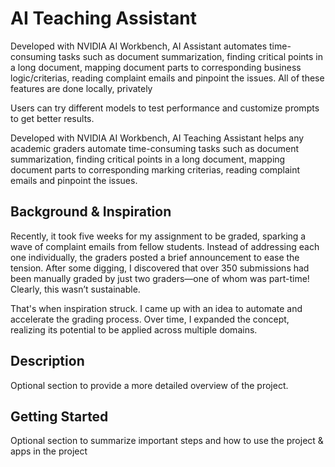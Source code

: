# AI Teaching Assistant

Developed with NVIDIA AI Workbench, AI Assistant automates time-consuming tasks such as document summarization, finding critical points in a long document, mapping document parts to corresponding business logic/criterias, reading complaint emails and pinpoint the issues. All of these features are done locally, privately

Users can try different models to test performance and customize prompts to get better results.

Developed with NVIDIA AI Workbench, AI Teaching Assistant helps any academic graders automate time-consuming tasks such as document summarization, finding critical points in a long document, mapping document parts to corresponding marking criterias, reading complaint emails and pinpoint the issues.


## Background & Inspiration

Recently, it took five weeks for my assignment to be graded, sparking a wave of complaint emails from fellow students. Instead of addressing each one individually, the graders posted a brief announcement to ease the tension. After some digging, I discovered that over 350 submissions had been manually graded by just two graders—one of whom was part-time! Clearly, this wasn’t sustainable.

That's when inspiration struck. I came up with an idea to automate and accelerate the grading process. Over time, I expanded the concept, realizing its potential to be applied across multiple domains.


## Description
Optional section to provide a more detailed overview of the project.


## Getting Started
Optional section to summarize important steps and how to use the project & apps in the project

